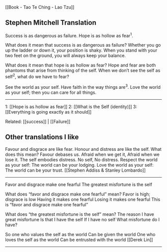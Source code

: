 [[Book - Tao Te Ching - Lao Tzu]]

## Stephen Mitchell Translation
Success is as dangerous as failure.
Hope is as hollow as fear<sup>1</sup>.

What does it mean that success is as dangerous as failure?
Whether you go up the ladder or down it,
your position is shaky.
When you stand with your two feet on the ground,
you will always keep your balance.

What does it mean that hope is as hollow as fear?
Hope and fear are both phantoms
that arise from thinking of the self.
When we don’t see the self as self<sup>2</sup>,
what do we have to fear?

See the world as your self.
Have faith in the way things are<sup>3</sup>.
Love the world as your self;
then you can care for all things.

-------------------

1: [[Hope is as hollow as fear]]
2: [[What is the Self (identity)]]
3: [[Everything is going exactly as it should]]

Related: [[success]] | [[Failure]]
## Other translations I like
Favour and disgrace are like fear. Honour and distress are like the self.
What does this mean? Favour debases us. Afraid when we get it, Afraid when we lose it.
The self embodies distress. No self, No distress.
Respect the world as your self: The world can be your lodging. Love the world as your self: The world can be your trust. [[Stephen Addiss & Stanley Lombardo]]

-------------------

Favor and disgrace make one fearful
The greatest misfortune is the self

What does “favor and disgrace make one fearful” mean?
Favor is high; disgrace is low
Having it makes one fearful
Losing it makes one fearful
This is “favor and disgrace make one fearful”

What does “the greatest misfortune is the self” mean?
The reason I have great misfortune
Is that I have the self
If I have no self
What misfortune do I have?

So one who values the self as the world
Can be given the world
One who loves the self as the world
Can be entrusted with the world [[Derek Lin]]

-------------------